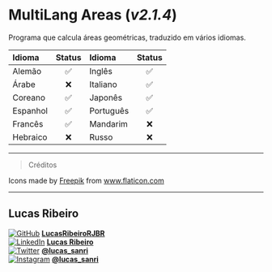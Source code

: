 # MultiLang Areas (***v2.1.4***)

Programa que calcula áreas geométricas, traduzido em vários idiomas.

|Idioma|Status|Idioma|Status|
|:-|:-:|:-|:-:|
|Alemão|✅|Inglês|✅|
|Árabe|❌|Italiano|✅|
|Coreano|✅|Japonês|✅|
|Espanhol|✅|Português|✅|
|Francês|✅|Mandarim|❌|
|Hebraico|❌|Russo|❌|
---

>Créditos  

Icons made by <a href="https://www.flaticon.com/authors/freepik" title="Freepik">Freepik</a> from <a href="https://www.flaticon.com/" title="Flaticon"> www.flaticon.com</a>

---
## Lucas Ribeiro
[![GitHub](https://user-images.githubusercontent.com/53449579/95284130-c9631400-0833-11eb-8948-41471baf8c88.png)](https://github.com/LucasRibeiroRJBR)   [**LucasRibeiroRJBR**](https://github.com/LucasRibeiroRJBR)  
[![LinkedIn](https://user-images.githubusercontent.com/53449579/95283692-c4519500-0832-11eb-803e-75db4a3bd1ef.png)](https://www.linkedin.com/in/lucas-santos-ribeiro/)   [**Lucas Ribeiro**](https://www.linkedin.com/in/lucas-santos-ribeiro/)  
[![Twitter](https://user-images.githubusercontent.com/53449579/95283384-1219cd80-0832-11eb-8ec3-c2c44c020030.png)](https://www.twitter.com/lucas_sanri)   [**@lucas_sanri**](https://www.twitter.com/lucas_sanri)  
[![Instagram](https://user-images.githubusercontent.com/53449579/95283610-99674100-0832-11eb-86c5-fd3e71647f57.png)](https://www.instagram.com/lucas_sanri/)   [**@lucas_sanri**](https://www.instagram.com/lucas_sanri/)

